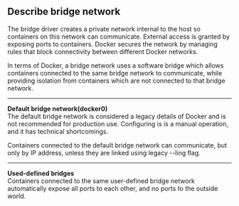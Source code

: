 ## Describe bridge network
The bridge driver creates a private network internal to the host so containers on this network can communicate. External access is granted by exposing ports to containers. Docker secures the network by managing rules that block connectivity between different Docker networks.

In terms of Docker, a bridge network uses a software bridge which allows containers connected to the same bridge network to communicate, while providing isolation from containers which are not connected to that bridge network.
___ 
**Default bridge network(docker0)**  
The default bridge network is considered a legacy details of Docker and is not recommended for production use. Configuring is is a manual operation, and it has technical shortcomings.

Containers connected to the default bridge network can communicate, but only by IP address, unless they are linked using legacy --ling flag.
___
**Used-defined bridges**  
Containers connected to the same user-defined bridge network automatically expose all ports to each other, and no ports to the outside world.
